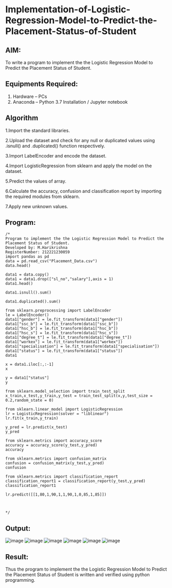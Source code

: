 # Implementation-of-Logistic-Regression-Model-to-Predict-the-Placement-Status-of-Student

## AIM:
To write a program to implement the the Logistic Regression Model to Predict the Placement Status of Student.

## Equipments Required:
1. Hardware – PCs
2. Anaconda – Python 3.7 Installation / Jupyter notebook

## Algorithm
1.Import the standard libraries.

2.Upload the dataset and check for any null or duplicated values using .isnull() and .duplicated() function respectively.

3.Import LabelEncoder and encode the dataset.

4.Import LogisticRegression from sklearn and apply the model on the dataset.

5.Predict the values of array.

6.Calculate the accuracy, confusion and classification report by importing the required modules from sklearn.

7.Apply new unknown values.

## Program:
```
/*
Program to implement the the Logistic Regression Model to Predict the Placement Status of Student.
Developed by: M.Harikrishna
RegisterNumber: 212221230059
import pandas as pd
data = pd.read_csv("Placement_Data.csv")
data.head()

data1 = data.copy()
data1 = data1.drop(["sl_no","salary"],axis = 1)
data1.head()

data1.isnull().sum()

data1.duplicated().sum()

from sklearn.preprocessing import LabelEncoder
le = LabelEncoder()
data1["gender"] = le.fit_transform(data1["gender"])
data1["ssc_b"] = le.fit_transform(data1["ssc_b"])
data1["hsc_b"] = le.fit_transform(data1["hsc_b"])
data1["hsc_s"] = le.fit_transform(data1["hsc_s"])
data1["degree_t"] = le.fit_transform(data1["degree_t"])
data1["workex"] = le.fit_transform(data1["workex"])
data1["specialisation"] = le.fit_transform(data1["specialisation"])
data1["status"] = le.fit_transform(data1["status"])
data1

x = data1.iloc[:,:-1]
x

y = data1["status"]
y

from sklearn.model_selection import train_test_split
x_train,x_test,y_train,y_test = train_test_split(x,y,test_size = 0.2,random_state = 0)

from sklearn.linear_model import LogisticRegression
lr = LogisticRegression(solver = "liblinear")
lr.fit(x_train,y_train)

y_pred = lr.predict(x_test)
y_pred

from sklearn.metrics import accuracy_score
accuracy = accuracy_score(y_test,y_pred)
accuracy

from sklearn.metrics import confusion_matrix
confusion = confusion_matrix(y_test,y_pred)
confusion

from sklearn.metrics import classification_report
classification_report1 = classification_report(y_test,y_pred)
classification_report1

lr.predict([[1,80,1,90,1,1,90,1,0,85,1,85]])



*/
```

## Output:
![image](https://user-images.githubusercontent.com/94882905/201604276-f84d5f43-e2c0-4aad-9fb6-db0d455481b9.png)
![image](https://user-images.githubusercontent.com/94882905/201604309-dae48190-bb3e-4b29-8649-84bbd257afa2.png)
![image](https://user-images.githubusercontent.com/94882905/201604353-8346e1a2-c8bd-49b2-9238-b40173681ce2.png)
![image](https://user-images.githubusercontent.com/94882905/201604428-1b033021-05b9-4752-970b-36e36270bbbd.png)
![image](https://user-images.githubusercontent.com/94882905/201604547-538db47d-1b84-487e-a76b-fb2e579c3e3c.png)
![image](https://user-images.githubusercontent.com/94882905/201604577-b71fd06a-86d8-4734-a62e-1f67f819b058.png)


## Result:
Thus the program to implement the the Logistic Regression Model to Predict the Placement Status of Student is written and verified using python programming.
